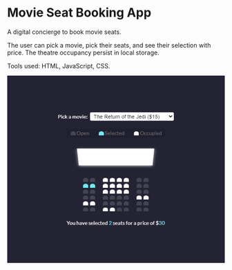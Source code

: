 # Movie Seat Booking App

A digital concierge to book movie seats.  

The user can pick a movie, pick their seats, and see their selection with price.  The theatre occupancy persist in local storage.

Tools used: HTML, JavaScript, CSS.

![Screenshot](./Screenshot.png)